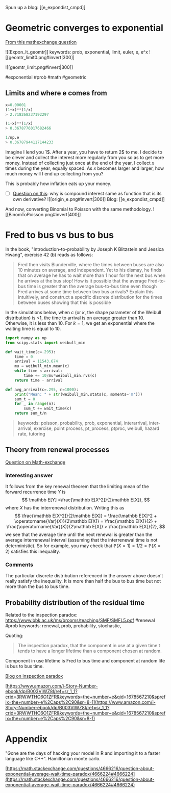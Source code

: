Spun up a blog: [[e_expondist_cmpd]]
# Geometric converges to exponential
[From this mathexchange question](https://math.stackexchange.com/questions/93098/how-to-prove-that-geometric-distributions-converge-to-an-exponential-distributio)

![[Expon_lt_geomtr]]
keywords: prob, exponential, limit, euler, e, e^x
![[geomtr_limit0.png#invert|300]]

![[geomtr_limit.png#invert|300]]

#exponential #prob #math #geometric 
## Limits and where e comes from
```python
x=0.00001
(1+x)**(1/x)
> 2.718268237192297

(1-x)**(1/x)
> 0.3678776017682466

1/np.e
> 0.36787944117144233
```
Imagine I lend you 1\$. After a year, you have to return 2\$ to me. I decide to be clever and collect the interest more regularly from you so as to get more money. Instead of collecting just once at the end of the year, I collect $x$ times during the year, equally spaced. As $x$ becomes larger and larger, how much money will I end up collecting from you?

This is probably how inflation eats up your money.

- [ ] [Question on this](https://math.stackexchange.com/questions/4657268/why-does-compound-interest-lead-to-a-function-that-is-the-derivative-of-itself): why is compound interest same as function that is its own derivative?
![[origin_e.png#invert|300]]
Blog: [[e_expondist_cmpd]]

And now, converting Binomial to Poisson with the same methodology.
![[BinomToPoisson.png#invert|400]]


# Fred to bus vs bus to bus
In the book, "Introduction-to-probability by Joseph K Blitzstein and Jessica Hwang", exercise 42 (b) reads as follows: 

> Fred then visits Blunderville, where the times between buses are also 10 minutes on average, and independent. Yet to his dismay, he finds that on average he has to wait more than 1 hour for the next bus when he arrives at the bus stop! How is it possible that the average Fred-to-bus time is greater than the average bus-to-bus time even though Fred arrives at some time between two bus arrivals? Explain this intuitively, and construct a specific discrete distribution for the times between buses showing that this is possible

In the simulations below, when $c$ (or $k$, the shape parameter of the Weibull distribution) is <1, the time to arrival is on average greater than 10. Otherwise, it is less than 10. For $k=1$, we get an exponential where the waiting time is equal to $10$.
```python
import numpy as np
from scipy.stats import weibull_min

def wait_time(c=.295):
	time = 0
	arrival = 11543.674
	mu = weibull_min.mean(c)
	while time < arrival:
		time += 10/mu*weibull_min.rvs(c)
	return time - arrival

def avg_arrival(c=.295, n=1000):
	print("Mean: " + str(weibull_min.stats(c, moments='m')))
	sum_t = 0
	for _ in range(n):
		sum_t += wait_time(c)
	return sum_t/n
```

> keywords: poisson, probability, prob, exponential, interarrival, inter-arrival, exercise, point process, pt_process, ptproc, weibull, hazard rate, tutoring

## Theory from renewal processes
[Question on Math-exchange](https://math.stackexchange.com/questions/4652258/an-intuitive-discrete-inter-arrival-distribution-where-average-time-to-next-arr)

### Interesting answer
It follows from the key renewal theorem that the limiting mean of the forward recurrence time $Y$ is
$$
\mathbb E[Y] =\frac{\mathbb E[X^2]}{2\mathbb E[X]},
$$
where $X$ has the interrenewal distribution. Writing this as
$$
\frac{\mathbb E[X^2]}{2\mathbb E[X]} = \frac{\mathbb E[X]^2 + \operatorname{Var}(X)}{2\mathbb E[X]} = \frac{\mathbb E[X]}{2} + \frac{\operatorname{Var}(X)}{2\mathbb E[X]} > \frac{\mathbb E[X]}{2},
$$
we see that the average time until the next renewal is greater than the average interrenewal interval (assuming that the interrenewal time is not deterministic). So for example, you may check that $\mathbb P(X=1)=1/2=\mathbb P(X=2)$ satisfies this inequality.
### Comments
The particular discrete distribution referenced in the answer above doesn't really satisfy the inequality. It is more than half the bus to bus time but not more than the bus to bus time. 

## Probability distribution of the residual time 


Related to the inspection paradox: 
https://www.bbk.ac.uk/ms/brooms/teaching/SMF/SMFL5.pdf
#renewal #prob 
keywords: renewal, prob, probability, stochastic, 

Quoting:
> The inspection paradox, that the component in use at a given time t tends to have a longer lifetime than a component chosen at random.

Component in use lifetime is Fred to bus time and component at random life is bus to bus time.

[Blog on inspection paradox](https://towardsdatascience.com/the-inspection-paradox-is-everywhere-2ef1c2e9d709)


[https://www.amazon.com/i-Story-Number-ebook/dp/B003VIWZ8I/ref=sr_1_1?crid=3RWWTHC6O1ZFR&keywords=the+number+e&qid=1678567210&sprefix=the+number+e%2Caps%2C90&sr=8-1](https://www.amazon.com/i-Story-Number-ebook/dp/B003VIWZ8I/ref=sr_1_1?crid=3RWWTHC6O1ZFR&keywords=the+number+e&qid=1678567210&sprefix=the+number+e%2Caps%2C90&sr=8-1)


# Appendix
"Gone are the days of hacking your model in R and importing it to a faster language like C++".
Hamiltonian monte carlo.


[https://math.stackexchange.com/questions/4666216/question-about-exponential-average-wait-time-paradox/4666224#4666224](https://math.stackexchange.com/questions/4666216/question-about-exponential-average-wait-time-paradox/4666224#4666224)